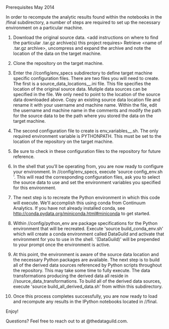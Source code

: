 Prerequisites
May 2014

In order to recompute the analytic results found within the notebooks in 
the /final subdirectory, a number of steps are required to set up the necessary
environment on a particular machine. 

1. Download the original source data. <add instructions on where to find the 
particular .tar.gz archive(s) this project requires> 
Retrieve <name of .tar.gz archive>, uncompress and expand the archive and
note the location of the data on the target machine. 

2. Clone the <repository name> repository on the target machine. 

3. Enter the /<repository name>/config/env_specs subdirectory to define
target machine specific configuration files. There are two files you will need 
to create. The first is a source_data_locations_<username>_<machine>.ini file. 
This file specifies the location of the original source data. Mutiple data 
sources can be specified in the file. We only need to point to the location of 
the source data downloaded above. Copy an existing source data location file 
and rename it with your username and machine name. Within the file, edit the 
username and machine name in the comments and modify the path for the <name of 
source data> source data to be the path where you stored the data on the target 
machine. 

4. The second configuration file to create is env_variables_<username>_<machine>.sh.
The only required environment variable is PYTHONPATH. This must be set to the
location of the <repository name> repository on the target machine. 

5. Be sure to check in these configuration files to the repository for future 
reference.

6. In the shell that you'll be operating from, you are now ready to configure 
your environment. In /<repository name>/config/env_specs, execute 
'source config_env.sh <username> <machine>'. This will read the corresponding 
configuration files, ask you to select the source data to use and set the 
environment variables you specified for this environment. 

7. The next step is to recreate the Python environment in which this code will 
execute. We'll accomplish this using conda from Continuum Analytics. If you 
have not already installed conda, see http://conda.pydata.org/miniconda.html#miniconda
to get started. 

8. Within /<repository name>/config/python_env are package specifications for the 
Python environment that will be recreated. Execute 'source build_conda_env.sh' 
which will create a conda environment called DataGuild and activate that 
environment for you to use in the shell. '(DataGuild)' will be prepended to your 
prompt once the environment is active. 

9. At this point, the environment is aware of the source data location and the
necessary Python packages are available. The next step is to build all of the
derived data sources referenced by Python scripts throughout the repository. This 
may take some time to fully execute. The data transformations producing the 
derived data all reside in /<repository name>/source_data_transformations. To 
build all of the derived data sources, execute 'source build_all_derived_data.sh' 
from within this subdirectory. 

10. Once this process completes successfully, you are now ready to load and 
recompute any results in the IPython notebooks located in 
/<repository name>/final.

Enjoy!

Questions? Feel free to reach out to <contact name> at <contact>@thedataguild.com. 
